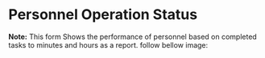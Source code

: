 # Personnel Operation Status

**Note:** This form Shows the performance of personnel based on completed tasks to minutes and hours as a report. follow bellow image:

